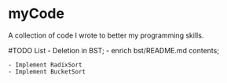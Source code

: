 # myCode
A collection of code I wrote to better my programming skills.

#TODO List
    - Deletion in BST;
    - enrich bst/README.md contents;

    - Implement RadixSort
    - Implement BucketSort
